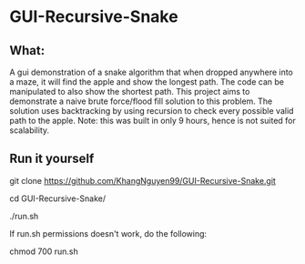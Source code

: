 # GUI-Recursive-Snake


## What:
A gui demonstration of a snake algorithm that when dropped anywhere into a maze, it will find the apple and show the longest path. The code can be manipulated to also show the shortest path. This project aims to demonstrate a naive brute force/flood fill solution to this problem. The solution uses backtracking by using recursion to check every possible valid path to the apple. Note: this was built in only 9 hours, hence is not suited for scalability.

## Run it yourself
git clone https://github.com/KhangNguyen99/GUI-Recursive-Snake.git

cd GUI-Recursive-Snake/

./run.sh

If run.sh permissions doesn't work, do the following:

chmod 700 run.sh

